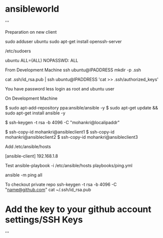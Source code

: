 # ansibleworld
'''

Preparation on new client

sudo adduser ubuntu
sudo apt-get install openssh-server

/etc/sudoers

ubuntu ALL=(ALL) NOPASSWD: ALL

From Development Machine
ssh ubuntu@IPADDRESS mkdir -p .ssh

cat .ssh/id_rsa.pub | ssh ubuntu@IPADDRESS 'cat >> .ssh/authorized_keys'

You have password less login as root and ubuntu user


On Development Machine

$ sudo apt-add-repository ppa:ansible/ansible -y
$ sudo apt-get update && sudo apt-get install ansible -y

$ ssh-keygen -t rsa -b 4096 -C "mohankri@localipaddr"

$ ssh-copy-id mohankri@ansibleclient1
$ ssh-copy-id mohankri@ansibleclient2
$ ssh-copy-id mohankri@ansibleclient3


Add /etc/ansible/hosts

[ansible-client]
192.168.1.8

Test
ansible-playbook -i /etc/ansible/hosts playbooks/ping.yml

ansible -m ping all

To checkout private repo
ssh-keygen -t rsa -b 4096 -C "name@github.com"
cat ~/.ssh/id_rsa.pub

# Add the key to your github account settings/SSH Keys



'''
